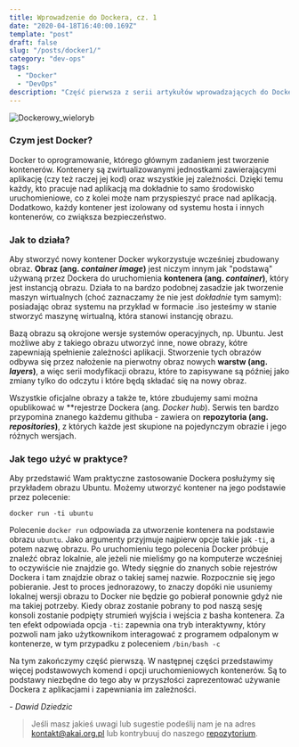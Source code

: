 ```yaml
---
title: Wprowadzenie do Dockera, cz. 1
date: "2020-04-18T16:40:00.169Z"
template: "post"
draft: false
slug: "/posts/docker1/"
category: "dev-ops"
tags:
  - "Docker"
  - "DevOps"
description: "Część pierwsza z serii artykułów wprowadzających do Dockera"
---
```


![Dockerowy_wieloryb](/media/docker.png)

### Czym jest Docker?

Docker to oprogramowanie, którego głównym zadaniem jest tworzenie kontenerów. Kontenery są zwirtualizowanymi jednostkami zawierającymi
aplikację (czy też raczej jej kod) oraz wszystkie jej zależności. Dzięki temu każdy, kto pracuje nad aplikacją ma dokładnie to samo środowisko uruchomieniowe, co z kolei może nam przyspieszyć prace nad aplikacją. Dodatkowo, każdy kontener jest izolowany od systemu hosta i innych kontenerów, co zwiąksza bezpieczeństwo.

### Jak to działa?

Aby stworzyć nowy kontener Docker wykorzystuje wcześniej zbudowany obraz. **Obraz (ang. *container image*)** jest niczym innym jak "podstawą"
używaną przez Dockera do uruchomienia **kontenera  (ang. *container*)**, który jest instancją obrazu. Działa to na bardzo podobnej zasadzie
jak tworzenie maszyn wirtualnych (choć zaznaczamy że nie jest *dokładnie* tym samym): posiadając obraz systemu na przykład
w formacie .iso jesteśmy w stanie stworzyć maszynę wirtualną, która stanowi instancję obrazu.

Bazą obrazu są okrojone wersje systemów operacyjnych, np. Ubuntu. Jest możliwe aby z takiego obrazu utworzyć inne, nowe
obrazy, kótre zapewniają spełnienie zależności aplikacji. Stworzenie tych obrazów odbywa się przez nałożenie 
na pierwotny obraz nowych **warstw  (ang. *layers*)**, a więc serii modyfikacji obrazu, które to zapisywane są później jako zmiany tylko 
do odczytu i które będą składać się na nowy obraz. 

Wszystkie oficjalne obrazy a także te, które zbudujemy sami można opublikować w **rejestrze Dockera (ang. *Docker hub*). Serwis ten bardzo
przypomina znanego każdemu githuba - zawiera on **repozytoria (ang. *repositories*)**, z których każde jest skupione na pojedynczym obrazie i
jego różnych wersjach. 


### Jak tego użyć w praktyce?

Aby przedstawić Wam praktyczne zastosowanie Dockera posłużymy się przykładem obrazu Ubuntu. Możemy utworzyć kontener 
na jego podstawie przez polecenie: 
```
docker run -ti ubuntu
```
Polecenie `docker run` odpowiada za utworzenie kontenera na podstawie obrazu `ubuntu`. Jako argumenty przyjmuje najpierw 
opcje takie jak `-ti`, a potem nazwę obrazu. Po uruchomieniu tego polecenia Docker próbuje znaleźć obraz lokalnie, ale 
jeżeli nie mieliśmy go na komputerze wcześniej to oczywiście nie znajdzie go. Wtedy sięgnie do znanych sobie rejestrów
Dockera i tam znajdzie obraz o takiej samej nazwie. Rozpocznie się jego pobieranie. Jest to proces jednorazowy, to znaczy 
dopóki nie usuniemy lokalnej wersji obrazu to Docker nie będzie go pobierał ponownie gdyż nie ma takiej potrzeby. Kiedy 
obraz zostanie pobrany to pod naszą sesję konsoli zostanie podpięty strumień wyjścia i wejścia z basha kontenera. Za ten 
efekt odpowiada opcja `-ti`: zapewnia ona tryb interaktywny, który pozwoli nam jako użytkownikom interagować z programem 
odpalonym w kontenerze, w tym przypadku z poleceniem `/bin/bash -c`

Na tym zakończymy część pierwszą. W następnej części przedstawimy więcej podstawowych komend i opcji uruchomieniowych
kontenerów. Są to podstawy niezbędne do tego aby w przyszłości zaprezentować używanie Dockera z aplikacjami i zapewniania
im zależności.

*- Dawid Dziedzic*

> Jeśli masz jakieś uwagi lub sugestie podeślij nam je na adres [kontakt@akai.org.pl](mailto:kontakt@akai.org.pl) lub kontrybuuj do naszego [repozytorium](https://github.com/akai-org/blog).